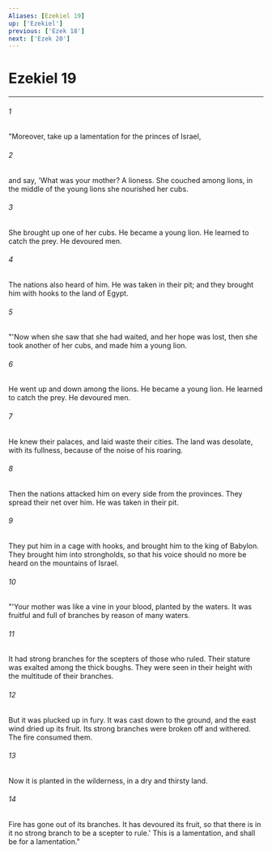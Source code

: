 ```yaml
---
Aliases: [Ezekiel 19]
up: ['Ezekiel']
previous: ['Ezek 18']
next: ['Ezek 20']
---
```

# Ezekiel 19
***





###### 1 

"Moreover, take up a lamentation for the princes of Israel, 



###### 2 

and say, 'What was your mother? A lioness. She couched among lions, in the middle of the young lions she nourished her cubs. 



###### 3 

She brought up one of her cubs. He became a young lion. He learned to catch the prey. He devoured men. 



###### 4 

The nations also heard of him. He was taken in their pit; and they brought him with hooks to the land of Egypt. 



###### 5 

"'Now when she saw that she had waited, and her hope was lost, then she took another of her cubs, and made him a young lion. 



###### 6 

He went up and down among the lions. He became a young lion. He learned to catch the prey. He devoured men. 



###### 7 

He knew their palaces, and laid waste their cities. The land was desolate, with its fullness, because of the noise of his roaring. 



###### 8 

Then the nations attacked him on every side from the provinces. They spread their net over him. He was taken in their pit. 



###### 9 

They put him in a cage with hooks, and brought him to the king of Babylon. They brought him into strongholds, so that his voice should no more be heard on the mountains of Israel. 



###### 10 

"'Your mother was like a vine in your blood, planted by the waters. It was fruitful and full of branches by reason of many waters. 



###### 11 

It had strong branches for the scepters of those who ruled. Their stature was exalted among the thick boughs. They were seen in their height with the multitude of their branches. 



###### 12 

But it was plucked up in fury. It was cast down to the ground, and the east wind dried up its fruit. Its strong branches were broken off and withered. The fire consumed them. 



###### 13 

Now it is planted in the wilderness, in a dry and thirsty land. 



###### 14 

Fire has gone out of its branches. It has devoured its fruit, so that there is in it no strong branch to be a scepter to rule.' This is a lamentation, and shall be for a lamentation."
